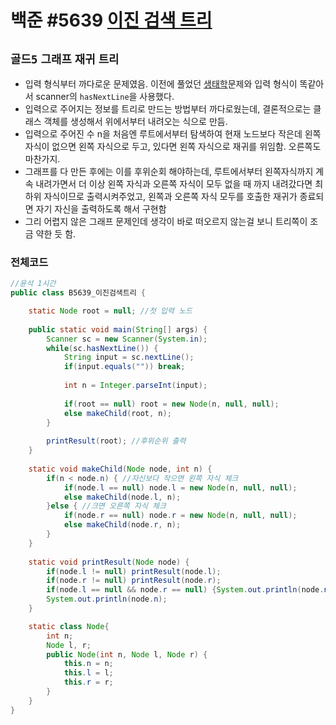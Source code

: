 # 백준 #5639 [이진 검색 트리](https://www.acmicpc.net/problem/5639)
`골드5` `그래프` `재귀` `트리`
---
- 입력 형식부터 까다로운 문제였음. 이전에 풀었던 [생태학](https://www.acmicpc.net/problem/4358)문제와 입력 형식이 똑같아서 scanner의 `hasNextLine`을 사용했다.
- 입력으로 주어지는 정보를 트리로 만드는 방법부터 까다로웠는데, 결론적으로는 클래스 객체를 생성해서 위에서부터 내려오는 식으로 만듬.
- 입력으로 주어진 수 n을 처음엔 루트에서부터 탐색하여 현재 노드보다 작은데 왼쪽 자식이 없으면 왼쪽 자식으로 두고, 있다면 왼쪽 자식으로 재귀를 위임함. 오른쪽도 마찬가지.
- 그래프를 다 만든 후에는 이를 후위순회 해야하는데, 루트에서부터 왼쪽자식까지 계속 내려가면서 더 이상 왼쪽 자식과 오른쪽 자식이 모두 없을 때 까지 내려갔다면 최하위 자식이므로 출력시켜주었고, 왼쪽과 오른쪽 자식 모두를 호출한 재귀가 종료되면 자기 자신을 출력하도록 해서 구현함
- 그리 어렵지 않은 그래프 문제인데 생각이 바로 떠오르지 않는걸 보니 트리쪽이 조금 약한 듯 함.

### 전체코드
```java
//윤석 1시간
public class B5639_이진검색트리 {

	static Node root = null; //첫 입력 노드
	
	public static void main(String[] args) {
		Scanner sc = new Scanner(System.in);
		while(sc.hasNextLine()) {
			String input = sc.nextLine();
			if(input.equals("")) break;
			
			int n = Integer.parseInt(input);
			
			if(root == null) root = new Node(n, null, null);
			else makeChild(root, n);
		}
		
		printResult(root); //후위순위 출력
	}
	
	static void makeChild(Node node, int n) {
		if(n < node.n) { //자신보다 작으면 왼쪽 자식 체크
			if(node.l == null) node.l = new Node(n, null, null);
			else makeChild(node.l, n);
		}else { //크면 오른쪽 자식 체크
			if(node.r == null) node.r = new Node(n, null, null);
			else makeChild(node.r, n);
		}
	}
	
	static void printResult(Node node) {
		if(node.l != null) printResult(node.l);
		if(node.r != null) printResult(node.r);
		if(node.l == null && node.r == null) {System.out.println(node.n); return;}
		System.out.println(node.n);
	}

	static class Node{
		int n;
		Node l, r;
		public Node(int n, Node l, Node r) {
			this.n = n;
			this.l = l;
			this.r = r;
		}
	}
}

```
